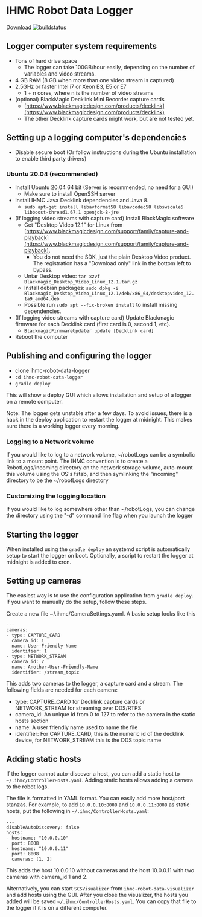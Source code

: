 IHMC Robot Data Logger
======================
[ Download ](https://search.maven.org/artifact/us.ihmc/ihmc-robot-data-logger)
[ ![buildstatus](https://bamboo.ihmc.us/plugins/servlet/wittified/build-status/LIBS-IHMCROBOTDATALOGGER)](https://bamboo.ihmc.us/plugins/servlet/wittified/build-status/LIBS-IHMCROBOTDATALOGGER)

## Logger computer system requirements

- Tons of hard drive space
	- The logger can take 100GB/hour easily, depending on the number of variables and video streams.
- 4 GB RAM (8 GB when more than one video stream is captured)
- 2.5GHz or faster Intel i7 or Xeon E3, E5 or E7
	- 1 + n cores, where n is the number of video streams
- (optional) BlackMagic Decklink Mini Recorder capture cards
	- [https://www.blackmagicdesign.com/products/decklink](https://www.blackmagicdesign.com/products/decklink)
	- The other Decklink capture cards might work, but are not tested yet.

## Setting up a logging computer's dependencies

- Disable secure boot (Or follow instructions during the Ubuntu installation to enable third party drivers)

### Ubuntu 20.04 (recommended)
- Install Ubuntu 20.04 64 bit (Server is recommended, no need for a GUI)
	- Make sure to install OpenSSH server
- Install IHMC Java Decklink dependencies and Java 8.
    - `sudo apt-get install libavformat58 libavcodec58 libswscale5 libboost-thread1.67.1 openjdk-8-jre`
- (If logging video streams with capture card) Install BlackMagic software
    - Get "Desktop Video 12.1" for Linux from [https://www.blackmagicdesign.com/support/family/capture-and-playback](https://www.blackmagicdesign.com/support/family/capture-and-playback).
        - You do not need the SDK, just the plain Desktop Video product. The registration has a "Download only" link in the bottom left to bypass.
    - Untar Desktop video: `tar xzvf Blackmagic_Desktop_Video_Linux_12.1.tar.gz`
    - Install debian packages: `sudo dpkg -i Blackmagic_Desktop_Video_Linux_12.1/deb/x86_64/desktopvideo_12.1a9_amd64.deb`
    - Possible run `sudo apt --fix-broken install` to install missing dependencies.
- (If logging video streams with capture card) Update Blackmagic firmware for each Decklink card (first card is 0, second 1, etc).
    - `BlackmagicFirmwareUpdater update [Decklink card]`
- Reboot the computer


## Publishing and configuring the logger

- clone ihmc-robot-data-logger
- `cd ihmc-robot-data-logger`
- `gradle deploy`

This will show a deploy GUI which allows installation and setup of a logger on a remote computer.

Note: The logger gets unstable after a few days. To avoid issues, there is a hack in the deploy application to restart the logger at midnight. This makes sure there is a working logger every morning.

### Logging to a Network volume

If you would like to log to a network volume, ~/robotLogs can be a symbolic link to a mount point. The IHMC convention is to create a RobotLogs/incoming directory on the network storage volume, auto-mount this volume using the OS's fstab, and then symlinking the "incoming" directory to be the ~/robotLogs directory

### Customizing the logging location
If you would like to log somewhere other than ~/robotLogs, you can change the directory using the "-d" command line flag when you launch the logger

## Starting the logger

When installed using the `gradle deploy` an systemd script is automatically setup to start the logger on boot. Optionally, a script to restart the logger at midnight is added to cron. 


## Setting up cameras

The easiest way is to use the configuration application from `gradle deploy`. If you want to manually do the setup, follow these steps.

Create a new file ~/.ihmc/CameraSettings.yaml. A basic setup looks like this

```
---
cameras:
- type: CAPTURE_CARD
  camera_id: 1
  name: User-Friendly-Name
  identifier: 1
- type: NETWORK_STREAM
  camera_id: 2
  name: Another-User-Friendly-Name
  identifier: /stream_topic
```
			
This adds two cameras to the logger, a capture card and a stream. The following fields are needed for each camera:

- type: CAPTURE_CARD for Decklink capture cards or NETWORK_STREAM for streaming over DDS/RTPS
- camera_id: An unique id from 0 to 127 to refer to the camera in the static hosts section
- name: A user friendly name used to name the file
- identifier: For CAPTURE_CARD, this is the numeric id of the decklink device, for NETWORK_STREAM this is the DDS topic name 


## Adding static hosts

If the logger cannot auto-discover a host, you can add a static host to `~/.ihmc/ControllerHosts.yaml`. Adding static hosts allows adding a camera to the robot logs.

The file is formatted in YAML format. You can easily add more host/port stanzas. For example, to add `10.0.0.10:8008` and `10.0.0.11:8008` as static hosts, put the following in `~/.ihmc/ControllerHosts.yaml`:

```
---
disableAutoDiscovery: false
hosts:
- hostname: "10.0.0.10"
  port: 8008
- hostname: "10.0.0.11"
  port: 8008
  cameras: [1, 2]
```

This adds the host 10.0.0.10 without cameras and the host 10.0.0.11 with two cameras with camera_id 1 and 2.  

Alternatively, you can start `SCSVisualizer` from `ihmc-robot-data-visualizer` and add hosts using the GUI. After you close the visualizer, the hosts you added will be saved  `~/.ihmc/ControllerHosts.yaml`. You can copy that file to the logger if it is on a different computer.
 
